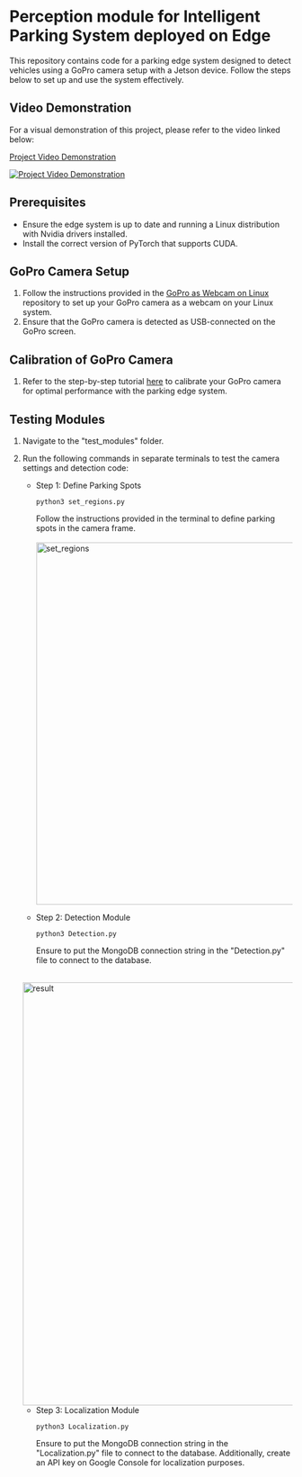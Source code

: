# Perception module for Intelligent Parking System deployed on Edge

This repository contains code for a parking edge system designed to detect vehicles using a GoPro camera setup with a Jetson device. Follow the steps below to set up and use the system effectively.

## Video Demonstration

For a visual demonstration of this project, please refer to the video linked below:

[Project Video Demonstration](https://youtu.be/PPt7d1hTMuw)

[![Project Video Demonstration](https://img.youtube.com/vi/PPt7d1hTMuw/0.jpg)](https://www.youtube.com/watch?v=PPt7d1hTMuw)

## Prerequisites

- Ensure the edge system is up to date and running a Linux distribution with Nvidia drivers installed.
- Install the correct version of PyTorch that supports CUDA.

## GoPro Camera Setup

1. Follow the instructions provided in the [GoPro as Webcam on Linux](https://github.com/jschmid1/gopro_as_webcam_on_linux) repository to set up your GoPro camera as a webcam on your Linux system.
2. Ensure that the GoPro camera is detected as USB-connected on the GoPro screen.

## Calibration of GoPro Camera

1. Refer to the step-by-step tutorial [here](https://www.youtube.com/watch?v=3h7wgR5fYik) to calibrate your GoPro camera for optimal performance with the parking edge system.

## Testing Modules

1. Navigate to the "test_modules" folder.

2. Run the following commands in separate terminals to test the camera settings and detection code:

   - Step 1: Define Parking Spots
     ```
     python3 set_regions.py
     ```
     Follow the instructions provided in the terminal to define parking spots in the camera frame.
     <br><br>
     <img width="644" alt="set_regions" src="https://github.com/dheerajkallakuri/Intelligent-Parking-System-Edge/assets/23552796/147ace92-d7ab-439a-8025-1533036585ee">


   - Step 2: Detection Module
     ```
     python3 Detection.py
     ```
     Ensure to put the MongoDB connection string in the "Detection.py" file to connect to the database.
    <br><br>
    <img width="752" alt="result" src="https://github.com/dheerajkallakuri/Intelligent-Parking-System-Edge/assets/23552796/2c216cb1-061c-439b-990d-d7c50d8e931e">

   - Step 3: Localization Module
     ```
     python3 Localization.py
     ```
     Ensure to put the MongoDB connection string in the "Localization.py" file to connect to the database. Additionally, create an API key on Google Console for localization purposes.
